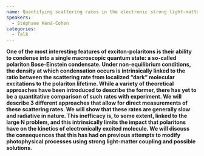 ```yaml
---
name: Quantifying scattering rates in the electronic strong light-matter coupling regime
speakers:
  - Stéphane Kená-Cohen
categories:
  - Talk
---
```

**One of the most interesting features of exciton-polaritons is their ability to condense into a single macroscopic quantum state: a so-called polariton Bose-Einstein condensate. Under non-equilibrium conditions, the density at which condensation occurs is intrinsically linked to the ratio between the scattering rate from localized “dark” molecular excitations to the polariton lifetime. While a variety of theoretical approaches have been introduced to describe the former, there has yet to be a quantitative comparison of such rates with experiment. We will describe 3 different approaches that allow for direct measurements of these scattering rates. We will show that these rates are generally slow and radiative in nature. This inefficacy is, to some extent, linked to the large N problem, and this intrinsically limits the impact that polaritons have on the kinetics of electronically excited molecule. We will discuss the consequences that this has had on previous attempts to modify photophysical processes using strong light-matter coupling and possible solutions.**